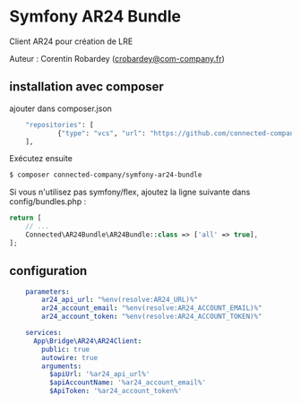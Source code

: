 # Symfony AR24 Bundle
Client AR24 pour création de LRE

Auteur : Corentin Robardey (crobardey@com-company.fr)
## installation avec composer
ajouter dans composer.json
```bash
    "repositories": [
            {"type": "vcs", "url": "https://github.com/connected-company/symfony-AR24-bundle"},
    ],
```

Exécutez ensuite
```bash
$ composer connected-company/symfony-ar24-bundle
```
Si vous n'utilisez pas symfony/flex, ajoutez la ligne suivante dans config/bundles.php :
```php
return [
    // ...
    Connected\AR24Bundle\AR24Bundle::class => ['all' => true],
];
```

## configuration

```yaml
    parameters:
        ar24_api_url: "%env(resolve:AR24_URL)%"
        ar24_account_email: "%env(resolve:AR24_ACCOUNT_EMAIL)%"
        ar24_account_token: "%env(resolve:AR24_ACCOUNT_TOKEN)%"

    services:
      App\Bridge\AR24\AR24Client:
        public: true
        autowire: true
        arguments:
          $apiUrl: '%ar24_api_url%'
          $apiAccountName: '%ar24_account_email%'
          $ApiToken: '%ar24_account_token%'

```